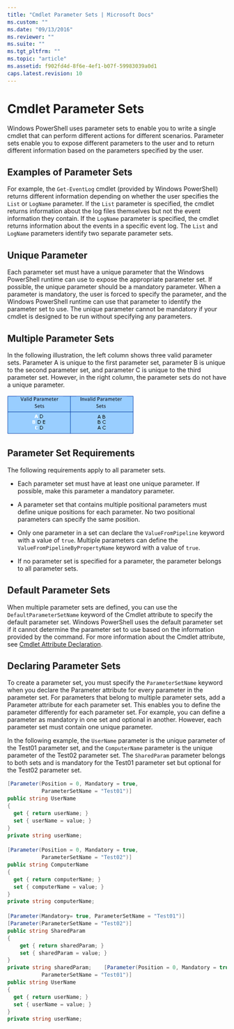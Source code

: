 ```yaml
---
title: "Cmdlet Parameter Sets | Microsoft Docs"
ms.custom: ""
ms.date: "09/13/2016"
ms.reviewer: ""
ms.suite: ""
ms.tgt_pltfrm: ""
ms.topic: "article"
ms.assetid: f902fd4d-8f6e-4ef1-b07f-59983039a0d1
caps.latest.revision: 10
---
```

# Cmdlet Parameter Sets

Windows PowerShell uses parameter sets to enable you to write a single cmdlet that can perform different actions for different scenarios. Parameter sets enable you to expose different parameters to the user and to return different information based on the parameters specified by the user.

## Examples of Parameter Sets

For example, the `Get-EventLog` cmdlet (provided by Windows PowerShell) returns different information depending on whether the user specifies the `List` or `LogName` parameter. If the `List` parameter is specified, the cmdlet returns information about the log files themselves but not the event information they contain. If the `LogName` parameter is specified, the cmdlet returns information about the events in a specific event log. The `List` and `LogName` parameters identify two separate parameter sets.

## Unique Parameter

Each parameter set must have a unique parameter that the Windows PowerShell runtime can use to expose the appropriate parameter set. If possible, the unique parameter should be a mandatory parameter. When a parameter is mandatory, the user is forced to specify the parameter, and the Windows PowerShell runtime can use that parameter to identify the parameter set to use. The unique parameter cannot be mandatory if your cmdlet is designed to be run without specifying any parameters.

## Multiple Parameter Sets

In the following illustration, the left column shows three valid parameter sets. Parameter A is unique to the first parameter set, parameter B is unique to the second parameter set, and parameter C is unique to the third parameter set. However, in the right column, the parameter sets do not have a unique parameter.

![ps_parametersets](../media/ps-parametersets.gif)

## Parameter Set Requirements

The following requirements apply to all parameter sets.

- Each parameter set must have at least one unique parameter. If possible, make this parameter a mandatory parameter.

- A parameter set that contains multiple positional parameters must define unique positions for each parameter. No two positional parameters can specify the same position.

- Only one parameter in a set can declare the `ValueFromPipeline` keyword with a value of `true`. Multiple parameters can define the `ValueFromPipelineByPropertyName` keyword with a value of `true`.

- If no parameter set is specified for a parameter, the parameter belongs to all parameter sets.

## Default Parameter Sets

When multiple parameter sets are defined, you can use the `DefaultParameterSetName` keyword of the Cmdlet attribute to specify the default parameter set. Windows PowerShell uses the default parameter set if it cannot determine the parameter set to use based on the information provided by the command. For more information about the Cmdlet attribute, see [Cmdlet Attribute Declaration](./cmdlet-attribute-declaration.md).

## Declaring Parameter Sets

To create a parameter set, you must specify the `ParameterSetName` keyword when you declare the Parameter attribute for every parameter in the parameter set. For parameters that belong to multiple parameter sets, add a Parameter attribute for each parameter set. This enables you to define the parameter differently for each parameter set. For example, you can define a parameter as mandatory in one set and optional in another. However, each parameter set must contain one unique parameter.

In the following example, the `UserName` parameter is the unique parameter of the Test01 parameter set, and the `ComputerName` parameter is the unique parameter of the Test02 parameter set. The `SharedParam` parameter belongs to both sets and is mandatory for the Test01 parameter set but optional for the Test02 parameter set.

```csharp
[Parameter(Position = 0, Mandatory = true,
           ParameterSetName = "Test01")]
public string UserName
{
  get { return userName; }
  set { userName = value; }
}
private string userName;

[Parameter(Position = 0, Mandatory = true,
           ParameterSetName = "Test02")]
public string ComputerName
{
  get { return computerName; }
  set { computerName = value; }
}
private string computerName;

[Parameter(Mandatory= true, ParameterSetName = "Test01")]
[Parameter(ParameterSetName = "Test02")]
public string SharedParam
{
    get { return sharedParam; }
    set { sharedParam = value; }
}
private string sharedParam;    [Parameter(Position = 0, Mandatory = true,
           ParameterSetName = "Test01")]
public string UserName
{
  get { return userName; }
  set { userName = value; }
}
private string userName;
```